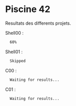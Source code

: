 
# Piscine 42

Resultats des differents projets.

Shell00 :
```bash
  60%
```
Shell01 :
```bash
  Skipped
```
C00 :
```bash
  Waiting for results...
```
C01 :
```bash
  Waiting for results...
```
